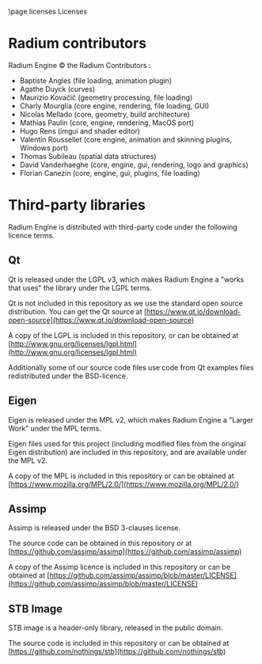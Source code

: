 \page licenses Licenses

# Radium contributors

Radium Engine © the Radium Contributors :

* Baptiste Angles (file loading, animation plugin)
* Agathe Duyck (curves)
* Maurizio Kovačič (geometry processing, file loading)
* Charly Mourglia (core engine, rendering, file loading, GUI)
* Nicolas Mellado (core, geometry, build architecture)
* Mathias Paulin (core, engine, rendering, MacOS port)
* Hugo Rens (imgui and shader editor)
* Valentin Roussellet (core engine, animation and skinning plugins, Windows port)
* Thomas Subileau (spatial data structures)
* David Vanderhaeghe (core, engine, gui, rendering, logo and graphics)
* Florian Canezin (core, engine, gui, plugins, file loading)

# Third-party libraries

Radium Engine is distributed with third-party code under the following
licence terms.

## Qt

Qt is released under the LGPL v3, which makes Radium Engine a "works that
uses" the library under the LGPL terms.

Qt is not included in this repository as we use the standard open source distribution.
You can get the Qt source at [https://www.qt.io/download-open-source](https://www.qt.io/download-open-source)

A copy of the LGPL is included in this repository, or can be obtained at
[http://www.gnu.org/licenses/lgpl.html](http://www.gnu.org/licenses/lgpl.html)

Additionally some of our source code files use code from Qt examples files
redistributed under the BSD-licence.

## Eigen

Eigen is released under the MPL v2, which makes Radium Engine a
"Larger Work" under the MPL terms.

Eigen files used for this project (including modified files from
the original Eigen distribution) are included in this repository,
and are available under the MPL v2.

A copy of the MPL is included in this repository or can be obtained at
[https://www.mozilla.org/MPL/2.0/](https://www.mozilla.org/MPL/2.0/)

## Assimp

Assimp is released under the BSD 3-clauses license.

The source code can be obtained in this repository or at [https://github.com/assimp/assimp](https://github.com/assimp/assimp)

A copy of the Assimp licence is included in this repository or can
be obtained at [https://github.com/assimp/assimp/blob/master/LICENSE](https://github.com/assimp/assimp/blob/master/LICENSE)

## STB Image

STB image is a header-only library, released in the public domain.

The source code is included in this repository or can be obtained at [https://github.com/nothings/stb](https://github.com/nothings/stb)
